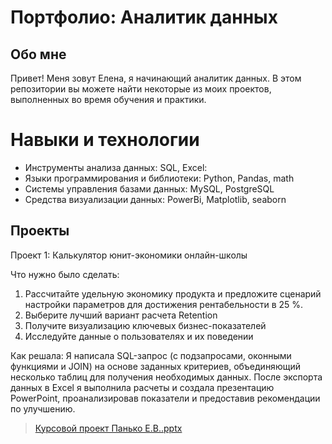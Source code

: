 # Портфолио: Аналитик данных
## Обо мне
Привет! Меня зовут Елена, я начинающий аналитик данных. В этом репозитории вы можете найти некоторые из моих проектов, выполненных во время обучения и практики.
# Навыки и технологии

- Инструменты анализа данных: SQL, Excel:
- Языки программирования и библиотеки: Python, Pandas, math
- Системы управления базами данных: MySQL, PostgreSQL
- Средства визуализации данных: PowerBi, Matplotlib, seaborn

## Проекты
Проект 1: Калькулятор юнит-экономики онлайн-школы

Что нужно было сделать:

1. Рассчитайте удельную экономику продукта и предложите сценарий настройки параметров для достижения рентабельности в 25 %.
2. Выберите лучший вариант расчета Retention
3. Получите визуализацию ключевых бизнес-показателей
4. Исследуйте данные о пользователях и их поведении

Как решала: Я написала SQL-запрос (с подзапросами, оконными функциями и JOIN) на основе заданных критериев, объединяющий несколько таблиц для получения необходимых данных. После экспорта данных в Excel я выполнила расчеты и создала презентацию PowerPoint, проанализировав показатели и предоставив рекомендации по улучшению.

> [Курсовой проект Панько Е.В..pptx](https://github.com/ElenaPanko/probable-broccoli/files/12841192/default.pptx)

